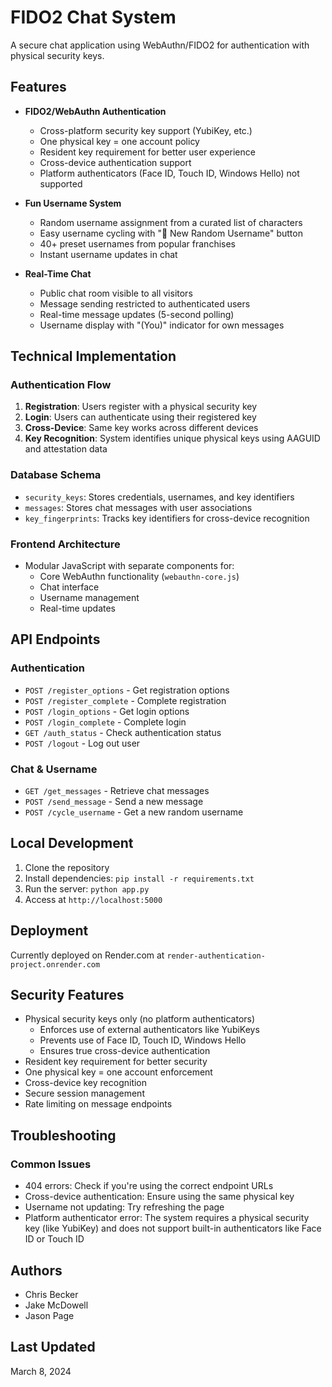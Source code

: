 # FIDO2 Chat System

A secure chat application using WebAuthn/FIDO2 for authentication with physical security keys.

## Features

- **FIDO2/WebAuthn Authentication**
  - Cross-platform security key support (YubiKey, etc.)
  - One physical key = one account policy
  - Resident key requirement for better user experience
  - Cross-device authentication support
  - Platform authenticators (Face ID, Touch ID, Windows Hello) not supported

- **Fun Username System**
  - Random username assignment from a curated list of characters
  - Easy username cycling with "🎲 New Random Username" button
  - 40+ preset usernames from popular franchises
  - Instant username updates in chat

- **Real-Time Chat**
  - Public chat room visible to all visitors
  - Message sending restricted to authenticated users
  - Real-time message updates (5-second polling)
  - Username display with "(You)" indicator for own messages

## Technical Implementation

### Authentication Flow
1. **Registration**: Users register with a physical security key
2. **Login**: Users can authenticate using their registered key
3. **Cross-Device**: Same key works across different devices
4. **Key Recognition**: System identifies unique physical keys using AAGUID and attestation data

### Database Schema
- `security_keys`: Stores credentials, usernames, and key identifiers
- `messages`: Stores chat messages with user associations
- `key_fingerprints`: Tracks key identifiers for cross-device recognition

### Frontend Architecture
- Modular JavaScript with separate components for:
  - Core WebAuthn functionality (`webauthn-core.js`)
  - Chat interface
  - Username management
  - Real-time updates

## API Endpoints

### Authentication
- `POST /register_options` - Get registration options
- `POST /register_complete` - Complete registration
- `POST /login_options` - Get login options
- `POST /login_complete` - Complete login
- `GET /auth_status` - Check authentication status
- `POST /logout` - Log out user

### Chat & Username
- `GET /get_messages` - Retrieve chat messages
- `POST /send_message` - Send a new message
- `POST /cycle_username` - Get a new random username

## Local Development

1. Clone the repository
2. Install dependencies: `pip install -r requirements.txt`
3. Run the server: `python app.py`
4. Access at `http://localhost:5000`

## Deployment

Currently deployed on Render.com at `render-authentication-project.onrender.com`

## Security Features

- Physical security keys only (no platform authenticators)
  - Enforces use of external authenticators like YubiKeys
  - Prevents use of Face ID, Touch ID, Windows Hello
  - Ensures true cross-device authentication
- Resident key requirement for better security
- One physical key = one account enforcement
- Cross-device key recognition
- Secure session management
- Rate limiting on message endpoints

## Troubleshooting

### Common Issues
- 404 errors: Check if you're using the correct endpoint URLs
- Cross-device authentication: Ensure using the same physical key
- Username not updating: Try refreshing the page
- Platform authenticator error: The system requires a physical security key (like YubiKey) and does not support built-in authenticators like Face ID or Touch ID

## Authors
- Chris Becker
- Jake McDowell
- Jason Page

## Last Updated
March 8, 2024
